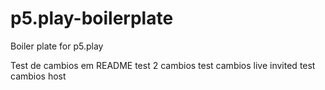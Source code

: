 # p5.play-boilerplate
Boiler plate for p5.play

Test de cambios em README
test 2 cambios
test cambios live invited
test cambios host
